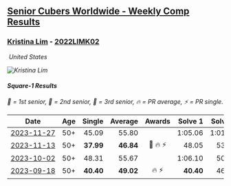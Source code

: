 <style>table {white-space: nowrap;}</style>
<link rel="stylesheet" type="text/css" href="/scw-comp/css/flags.css" />

## [Senior Cubers Worldwide - Weekly Comp Results](/scw-comp/results/)
### [Kristina Lim](README.md) - [2022LIMK02](https://www.worldcubeassociation.org/persons/2022LIMK02?event=sq1)

<i class="flag flag-US" />&nbsp;United States

![Kristina Lim](1670987100.jpg)

#### Square-1 Results

<span style="white-space: nowrap;">🥇 = 1st senior</span>, <span style="white-space: nowrap;">🥈 = 2nd senior</span>, <span style="white-space: nowrap;">🥉 = 3rd senior</span>, <span style="white-space: nowrap;">🔥 = PR average</span>, <span style="white-space: nowrap;">⚡ = PR single</span>.

| Date | Age | Single | Average | Awards | Solve 1 | Solve 2 | Solve 3 | Solve 4 | Solve 5 | Video |
| :--: | :--: | --: | --: | :--: | --: | --: | --: | --: | --: | :-- |
| [2023-11-27](../../results/2023-11-27/sq1.md) | 50+ | 45.09 | 55.80 |  | 1:05.06 | 1:01.00 | 45.09 | 58.74 | 47.65 | [Desktop](https://www.facebook.com/1045330593/videos/664377559177357) / [Mobile](https://m.facebook.com/1045330593/videos/664377559177357) |
| [2023-11-13](../../results/2023-11-13/sq1.md) | 50+ | **37.99** | **46.84** | 🥉 🔥 ⚡ | 48.05 | 53.08 | 39.38 | 1:06.70 | **37.99** | [Desktop](https://www.facebook.com/1045330593/videos/1016611006219594) / [Mobile](https://m.facebook.com/1045330593/videos/1016611006219594) |
| [2023-10-02](../../results/2023-10-02/sq1.md) | 50+ | 48.31 | 55.67 |  | 1:06.10 | 50.82 | 54.72 | 1:01.46 | 48.31 | [Desktop](https://www.facebook.com/1045330593/videos/348494574320855) / [Mobile](https://m.facebook.com/1045330593/videos/348494574320855) |
| [2023-09-18](../../results/2023-09-18/sq1.md) | 50+ | **40.40** | **49.02** | 🔥 ⚡ | **40.40** | 46.50 | 47.52 | 53.04 | 1:13.02 | [Desktop](https://www.facebook.com/1045330593/videos/280968258117529) / [Mobile](https://m.facebook.com/1045330593/videos/280968258117529) |


<!-- Global site tag (gtag.js) - Google Analytics -->
<script async src="https://www.googletagmanager.com/gtag/js?id=UA-86348435-3"></script>
<script>window.dataLayer = window.dataLayer || []; function gtag() {dataLayer.push(arguments);} gtag('js', new Date()); gtag('config', 'UA-86348435-3');</script>

